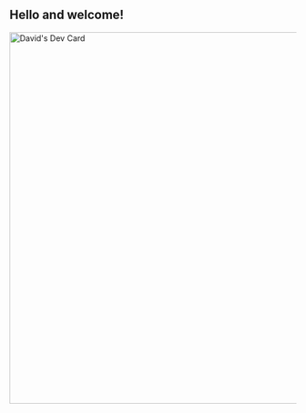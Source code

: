 <h2>Hello and welcome!</h2>
<a href="https://app.daily.dev/excessivelysalty"><img src="https://api.daily.dev/devcards/v2/F58amX6gJdLaLtgzflpp2.png?r=rl5&type=wide" width="652" alt="David's Dev Card"/></a>
